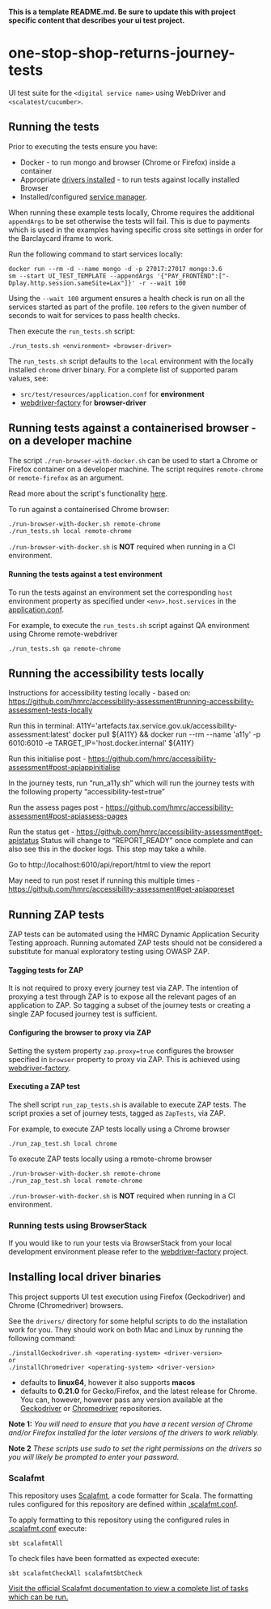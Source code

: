 **This is a template README.md.  Be sure to update this with project specific content that describes your ui test project.**

# one-stop-shop-returns-journey-tests
UI test suite for the `<digital service name>` using WebDriver and `<scalatest/cucumber>`.  

## Running the tests

Prior to executing the tests ensure you have:
 - Docker - to run mongo and browser (Chrome or Firefox) inside a container 
 - Appropriate [drivers installed](#installing-local-driver-binaries) - to run tests against locally installed Browser
 - Installed/configured [service manager](https://github.com/hmrc/service-manager).  

When running these example tests locally, Chrome requires the additional `appendArgs` to be set otherwise the tests will fail. This is due to payments which is used in the examples having specific cross site settings in order for the Barclaycard iframe to work.

Run the following command to start services locally:

    docker run --rm -d --name mongo -d -p 27017:27017 mongo:3.6
    sm --start UI_TEST_TEMPLATE --appendArgs '{"PAY_FRONTEND":["-Dplay.http.session.sameSite=Lax"]}' -r --wait 100

Using the `--wait 100` argument ensures a health check is run on all the services started as part of the profile. `100` refers to the given number of seconds to wait for services to pass health checks.

Then execute the `run_tests.sh` script:

    ./run_tests.sh <environment> <browser-driver>

The `run_tests.sh` script defaults to the `local` environment with the locally installed `chrome` driver binary.  For a complete list of supported param values, see:
 - `src/test/resources/application.conf` for **environment** 
 - [webdriver-factory](https://github.com/hmrc/webdriver-factory#2-instantiating-a-browser-with-default-options) for **browser-driver**

## Running tests against a containerised browser - on a developer machine

The script `./run-browser-with-docker.sh` can be used to start a Chrome or Firefox container on a developer machine. 
The script requires `remote-chrome` or `remote-firefox` as an argument.

Read more about the script's functionality [here](run-browser-with-docker.sh).

To run against a containerised Chrome browser:

```bash
./run-browser-with-docker.sh remote-chrome 
./run_tests.sh local remote-chrome
```

`./run-browser-with-docker.sh` is **NOT** required when running in a CI environment. 

#### Running the tests against a test environment

To run the tests against an environment set the corresponding `host` environment property as specified under
 `<env>.host.services` in the [application.conf](/src/test/resources/application.conf). 

For example, to execute the `run_tests.sh` script against QA  environment using Chrome remote-webdriver

    ./run_tests.sh qa remote-chrome

## Running the accessibility tests locally

Instructions for accessibility testing locally - based on: https://github.com/hmrc/accessibility-assessment#running-accessibility-assessment-tests-locally

Run this in terminal:
A11Y='artefacts.tax.service.gov.uk/accessibility-assessment:latest'
docker pull ${A11Y} && docker run --rm --name 'a11y' -p 6010:6010 -e TARGET_IP='host.docker.internal' ${A11Y}

Run this initialise post - https://github.com/hmrc/accessibility-assessment#post-apiappinitialise

In the journey tests, run “run_a11y.sh” which will run the journey tests with the following property “accessibility-test=true”

Run the assess pages post - https://github.com/hmrc/accessibility-assessment#post-apiassess-pages

Run the status get - https://github.com/hmrc/accessibility-assessment#get-apistatus
Status will change to “REPORT_READY” once complete and can also see this in the docker logs.
This step may take a while.

Go to http://localhost:6010/api/report/html to view the report

May need to run post reset if running this multiple times - https://github.com/hmrc/accessibility-assessment#get-apiappreset

## Running ZAP tests

ZAP tests can be automated using the HMRC Dynamic Application Security Testing approach. Running 
automated ZAP tests should not be considered a substitute for manual exploratory testing using OWASP ZAP.

#### Tagging tests for ZAP

It is not required to proxy every journey test via ZAP. The intention of proxying a test through ZAP is to expose all the
 relevant pages of an application to ZAP. So tagging a subset of the journey tests or creating a 
 single ZAP focused journey test is sufficient.

#### Configuring the browser to proxy via ZAP 

Setting the system property `zap.proxy=true` configures the browser specified in `browser` property to proxy via ZAP. 
This is achieved using [webdriver-factory](https://github.com/hmrc/webdriver-factory#proxying-trafic-via-zap).

#### Executing a ZAP test

The shell script `run_zap_tests.sh` is available to execute ZAP tests. The script proxies a set of journey tests, 
tagged as `ZapTests`, via ZAP.  

For example, to execute ZAP tests locally using a Chrome browser

```
./run_zap_test.sh local chrome
```

To execute ZAP tests locally using a remote-chrome browser

```
./run-browser-with-docker.sh remote-chrome 
./run_zap_test.sh local remote-chrome
``` 

`./run-browser-with-docker.sh` is **NOT** required when running in a CI environment.

### Running tests using BrowserStack
If you would like to run your tests via BrowserStack from your local development environment please refer to the [webdriver-factory](https://github.com/hmrc/webdriver-factory/blob/master/README.md/#user-content-running-tests-using-browser-stack) project.

## Installing local driver binaries

This project supports UI test execution using Firefox (Geckodriver) and Chrome (Chromedriver) browsers. 

See the `drivers/` directory for some helpful scripts to do the installation work for you.  They should work on both Mac and Linux by running the following command:

    ./installGeckodriver.sh <operating-system> <driver-version>
    or
    ./installChromedriver <operating-system> <driver-version>

- *<operating-system>* defaults to **linux64**, however it also supports **macos**
- *<driver-version>* defaults to **0.21.0** for Gecko/Firefox, and the latest release for Chrome.  You can, however, however pass any version available at the [Geckodriver](https://github.com/mozilla/geckodriver/tags) or [Chromedriver](http://chromedriver.storage.googleapis.com/) repositories.

**Note 1:** *You will need to ensure that you have a recent version of Chrome and/or Firefox installed for the later versions of the drivers to work reliably.*

**Note 2** *These scripts use sudo to set the right permissions on the drivers so you will likely be prompted to enter your password.*

### Scalafmt
 This repository uses [Scalafmt](https://scalameta.org/scalafmt/), a code formatter for Scala. The formatting rules configured for this repository are defined within [.scalafmt.conf](.scalafmt.conf).

 To apply formatting to this repository using the configured rules in [.scalafmt.conf](.scalafmt.conf) execute:

 ```
 sbt scalafmtAll
 ```

 To check files have been formatted as expected execute:

 ```
 sbt scalafmtCheckAll scalafmtSbtCheck
 ```

[Visit the official Scalafmt documentation to view a complete list of tasks which can be run.](https://scalameta.org/scalafmt/docs/installation.html#task-keys)